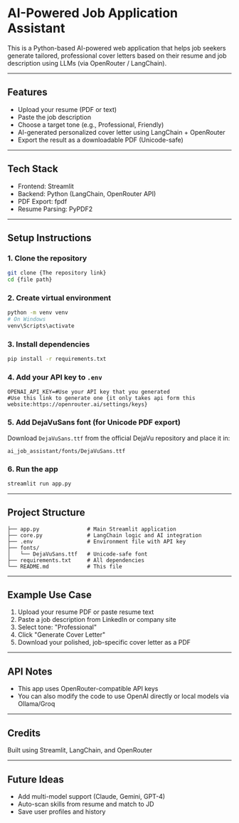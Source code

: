 # AI-Powered Job Application Assistant

This is a Python-based AI-powered web application that helps job seekers generate tailored, professional cover letters based on their resume and job description using LLMs (via OpenRouter / LangChain).

---

## Features

* Upload your resume (PDF or text)
* Paste the job description
* Choose a target tone (e.g., Professional, Friendly)
* AI-generated personalized cover letter using LangChain + OpenRouter
* Export the result as a downloadable PDF (Unicode-safe)

---

## Tech Stack

* Frontend: Streamlit
* Backend: Python (LangChain, OpenRouter API)
* PDF Export: fpdf
* Resume Parsing: PyPDF2

---

## Setup Instructions

### 1. Clone the repository

```bash
git clone {The repository link}
cd {file path}
```

### 2. Create virtual environment 
```bash
python -m venv venv
# On Windows
venv\Scripts\activate
```

### 3. Install dependencies

```bash
pip install -r requirements.txt
```

### 4. Add your API key to `.env`

```
OPENAI_API_KEY=#Use your API key that you generated
#Use this link to generate one {it only takes api form this website:https://openrouter.ai/settings/keys}
```

### 5. Add DejaVuSans font (for Unicode PDF export)

Download `DejaVuSans.ttf` from the official DejaVu repository and place it in:

```
ai_job_assistant/fonts/DejaVuSans.ttf
```

### 6. Run the app

```bash
streamlit run app.py
```

---

## Project Structure

```
├── app.py               # Main Streamlit application
├── core.py              # LangChain logic and AI integration
├── .env                 # Environment file with API key
├── fonts/
│   └── DejaVuSans.ttf   # Unicode-safe font
├── requirements.txt     # All dependencies
└── README.md            # This file
```

---

## Example Use Case

1. Upload your resume PDF or paste resume text
2. Paste a job description from LinkedIn or company site
3. Select tone: "Professional"
4. Click "Generate Cover Letter"
5. Download your polished, job-specific cover letter as a PDF

---

## API Notes

* This app uses OpenRouter-compatible API keys
* You can also modify the code to use OpenAI directly or local models via Ollama/Groq

---

## Credits

Built using Streamlit, LangChain, and OpenRouter

---

## Future Ideas

* Add multi-model support (Claude, Gemini, GPT-4)
* Auto-scan skills from resume and match to JD
* Save user profiles and history

